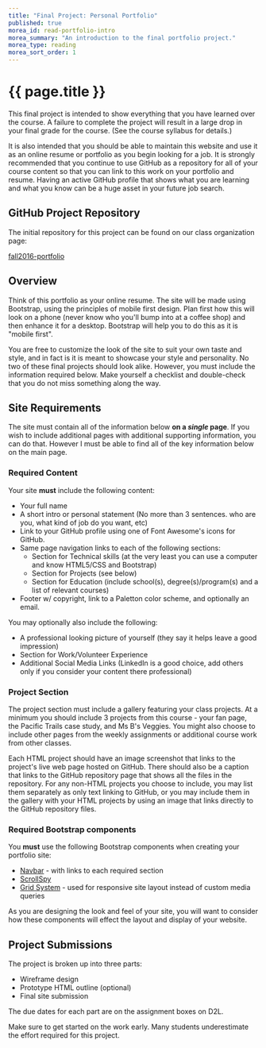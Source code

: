 ```yaml
---
title: "Final Project: Personal Portfolio"
published: true
morea_id: read-portfolio-intro
morea_summary: "An introduction to the final portfolio project."
morea_type: reading
morea_sort_order: 1
---
```


# {{ page.title }}
This final project is intended to show everything that you have learned over the course.  A failure to complete the project will result in a large drop in your final grade for the course. (See the course syllabus for details.)  

It is also intended that you should be able to maintain this website and use it as an online resume or portfolio as you begin looking for a job.  It is strongly recommended that you continue to use GitHub as a repository for all of your course content so that you can link to this work on your portfolio and resume.  Having an active GitHub profile that shows what you are learning and what you know can be a huge asset in your future job search.


## GitHub Project Repository
The initial repository for this project can be found on our class organization page:

[fall2016-portfolio](https://github.com/htc-ccis1301/fall2016-portfolio)


## Overview
Think of this portfolio as your online resume. The site will be made using Bootstrap, using the principles of mobile first design.  Plan first how this will look on a phone (never know who you'll bump into at a coffee shop) and then enhance it for a desktop. Bootstrap will help you to do this as it is "mobile first".

You are free to customize the look of the site to suit your own taste and style, and in fact is it is meant to showcase your style and personality. No two of these final projects should look alike. However, you must include the information required below. Make yourself a checklist and double-check that you do not miss something along the way.


## Site Requirements
The site must contain all of the information below __on a *single* page__.  If you wish to include additional pages with additional supporting information, you can do that. However I must be able to find all of the key information below on the main page.


### Required Content
Your site __must__ include the following content:

- Your full name
- A short intro or personal statement (No more than 3 sentences. who are you, what kind of job do you want, etc)
- Link to your GitHub profile using one of Font Awesome's icons for GitHub.
- Same page navigation links to each of the following sections:
  - Section for Technical skills (at the very least you can use a computer and know HTML5/CSS and Bootstrap)
  - Section for Projects (see below)
  - Section for Education (include school(s), degree(s)/program(s) and a list of relevant courses)
- Footer w/ copyright, link to a Paletton color scheme, and optionally an email.

You may optionally also include the following:

- A professional looking picture of yourself (they say it helps leave a good impression)
- Section for Work/Volunteer Experience
- Additional Social Media Links (LinkedIn is a good choice, add others only if you consider your content there professional)


### Project Section
The project section must include a gallery featuring your class projects.  At a minimum you should include 3 projects from this course - your fan page, the Pacific Trails case study, and Ms B's Veggies.  You might also choose to include other pages from the weekly assignments or additional course work from other classes.  

Each HTML project should have an image screenshot that links to the project's live web page hosted on GitHub. There should also be a caption that links to the GitHub repository page that shows all the files in the repository.  For any non-HTML projects you choose to include, you may list them separately as only text linking to GitHub, or you may include them in the gallery with your HTML projects by using an image that links directly to the GitHub repository files.  


### Required Bootstrap components
You __must__ use the following Bootstrap components when creating your portfolio site:

- [Navbar](http://getbootstrap.com/components/#navbar) - with links to each required section
- [ScrollSpy](http://getbootstrap.com/javascript/#scrollspy)
- [Grid System](http://getbootstrap.com/css/#grid) - used for responsive site layout instead of custom media queries

As you are designing the look and feel of your site, you will want to consider how these components will effect the layout and display of your website.

## Project Submissions
The project is broken up into three parts:

- Wireframe design
- Prototype HTML outline (optional)
- Final site submission

The due dates for each part are on the assignment boxes on D2L.  

Make sure to get started on the work early.  Many students underestimate the effort required for this project.
